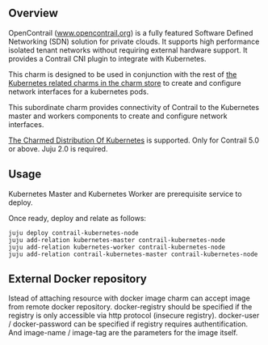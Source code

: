 Overview
--------

OpenContrail (www.opencontrail.org) is a fully featured Software Defined
Networking (SDN) solution for private clouds. It supports high performance
isolated tenant networks without requiring external hardware support. It
provides a Contrail CNI plugin to integrate with Kubernetes.

This charm is designed to be used in conjunction with the rest of
[the Kubernetes related charms in the charm store](https://jaas.ai/canonical-kubernetes)
to create and configure network interfaces for a kubernetes pods.

This subordinate charm provides connectivity of Contrail to the Kubernetes master and workers components
to create and configure network interfaces.

[The Charmed Distribution Of Kubernetes](https://jaas.ai/canonical-kubernetes) is supported.
Only for Contrail 5.0 or above.
Juju 2.0 is required.

Usage
-----

Kubernetes Master and Kubernetes Worker are prerequisite service to deploy.

Once ready, deploy and relate as follows:

    juju deploy contrail-kubernetes-node
    juju add-relation kubernetes-master contrail-kubernetes-node
    juju add-relation kubernetes-worker contrail-kubernetes-node
    juju add-relation contrail-kubernetes-master contrail-kubernetes-node

External Docker repository
--------------------------

Istead of attaching resource with docker image charm can accept image from remote docker repository.
docker-registry should be specified if the registry is only accessible via http protocol (insecure registry).
docker-user / docker-password can be specified if registry requires authentification.
And image-name / image-tag are the parameters for the image itself.
